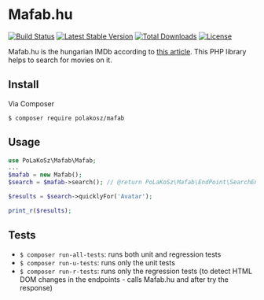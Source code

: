 # Mafab.hu

[![Build Status](https://travis-ci.com/PoLaKoSz/Mafab.svg?branch=master)](https://travis-ci.com/PoLaKoSz/Mafab)
[![Latest Stable Version](https://poser.pugx.org/polakosz/Mafab/v/stable)](https://packagist.org/packages/polakosz/Mafab)
[![Total Downloads](https://poser.pugx.org/polakosz/Mafab/downloads)](https://packagist.org/packages/polakosz/Mafab)
[![License](https://poser.pugx.org/polakosz/Mafab/license)](https://packagist.org/packages/polakosz/Mafab)

Mafab.hu is the hungarian IMDb according to [this article](http://www.vox.hu/newvox/?p=12222). This PHP library helps to search for movies on it.

## Install

Via Composer

`$ composer require polakosz/mafab`

## Usage

``` php
use PoLaKoSz\Mafab\Mafab;
...
$mafab = new Mafab();
$search = $mafab->search(); // @return PoLaKoSz\Mafab\EndPoint\SearchEndpointInterface

$results = $search->quicklyFor('Avatar');

print_r($results);
```

## Tests

- `$ composer run-all-tests`: runs both unit and regression tests
- `$ composer run-u-tests`: runs only the unit tests
- `$ composer run-r-tests`: runs only the regression tests (to detect HTML DOM changes in the endpoints - calls Mafab.hu and after try the response)

